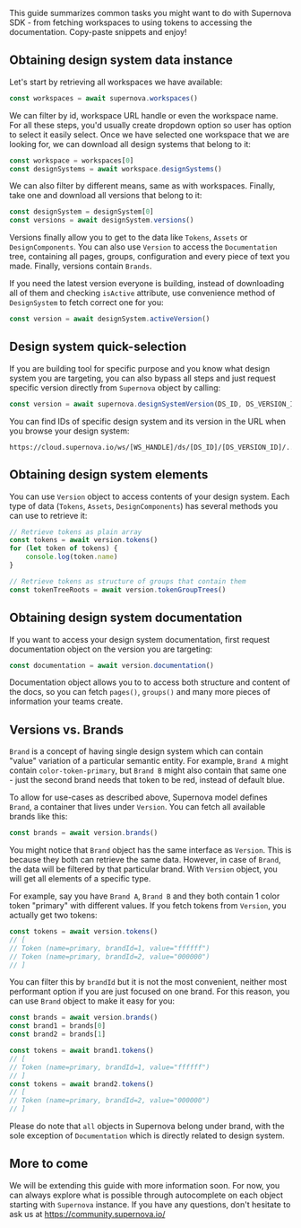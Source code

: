 This guide summarizes common tasks you might want to do with Supernova SDK - from fetching workspaces to using tokens to accessing the documentation. Copy-paste snippets and enjoy!

## Obtaining design system data instance

Let's start by retrieving all workspaces we have available:

```typescript
const workspaces = await supernova.workspaces()
```

We can filter by id, workspace URL handle or even the workspace name. For all these steps, you'd usually create dropdown option so user has option to select it easily select. Once we have selected one workspace that we are looking for, we can download all design systems that belong to it:

```typescript
const workspace = workspaces[0]
const designSystems = await workspace.designSystems()
```

We can also filter by different means, same as with workspaces. Finally, take one and download all versions that belong to it: 

```typescript
const designSystem = designSystem[0]
const versions = await designSystem.versions()
```

Versions finally allow you to get to the data like `Tokens`, `Assets` or `DesignComponents`. You can also use `Version` to access the `Documentation` tree, containing all pages, groups, configuration and every piece of text you made. Finally, versions contain `Brands`.

If you need the latest version everyone is building, instead of downloading all of them and checking `isActive` attribute, use convenience method of `DesignSystem` to fetch correct one for you:

```typescript
const version = await designSystem.activeVersion()
```

## Design system quick-selection

If you are building tool for specific purpose and you know what design system you are targeting, you can also bypass all steps and just request specific version directly from `Supernova` object by calling:

```typescript
const version = await supernova.designSystemVersion(DS_ID, DS_VERSION_ID)
```

You can find IDs of specific design system and its version in the URL when you browse your design system:

```
https://cloud.supernova.io/ws/[WS_HANDLE]/ds/[DS_ID]/[DS_VERSION_ID]/...
```

## Obtaining design system elements

You can use `Version` object to access contents of your design system. Each type of data (`Tokens`, `Assets`, `DesignComponents`) has several methods you can use to retrieve it: 

```typescript
// Retrieve tokens as plain array
const tokens = await version.tokens()
for (let token of tokens) {
    console.log(token.name)
}

// Retrieve tokens as structure of groups that contain them
const tokenTreeRoots = await version.tokenGroupTrees()
```


## Obtaining design system documentation

If you want to access your design system documentation, first request documentation object on the version you are targeting:

```typescript
const documentation = await version.documentation()
```

Documentation object allows you to to access both structure and content of the docs, so you can fetch `pages()`, `groups()` and many more pieces of information your teams create.

## Versions vs. Brands

`Brand` is a concept of having single design system which can contain "value" variation of a particular semantic entity. For example, `Brand A` might contain `color-token-primary`, but `Brand B` might also contain that same one - just the second brand needs that token to be red, instead of default blue.

To allow for use-cases as described above, Supernova model defines `Brand`, a container that lives under `Version`. You can fetch all available brands like this:

```typescript
const brands = await version.brands()
```

You might notice that `Brand` object has the same interface as `Version`. This is because they both can retrieve the same data. However, in case of `Brand`, the data will be filtered by that particular brand. With `Version` object, you will get all elements of a specific type. 

For example, say you have `Brand A`, `Brand B` and they both contain 1 color token "primary" with different values. If you fetch tokens from `Version`, you actually get two tokens:

```typescript
const tokens = await version.tokens()
// [
// Token (name=primary, brandId=1, value="ffffff")
// Token (name=primary, brandId=2, value="000000")
// ]
```

You can filter this by `brandId` but it is not the most convenient, neither most performant option if you are just focused on one brand. For this reason, you can use `Brand` object to make it easy for you:

```typescript
const brands = await version.brands()
const brand1 = brands[0]
const brand2 = brands[1]

const tokens = await brand1.tokens()
// [
// Token (name=primary, brandId=1, value="ffffff")
// ]
const tokens = await brand2.tokens()
// [
// Token (name=primary, brandId=2, value="000000")
// ]
```

Please do note that `all` objects in Supernova belong under brand, with the sole exception of `Documentation` which is directly related to design system. 

## More to come

We will be extending this guide with more information soon. For now, you can always explore what is possible through autocomplete on each object starting with `Supernova` instance. If you have any questions, don't hesitate to ask us at https://community.supernova.io/